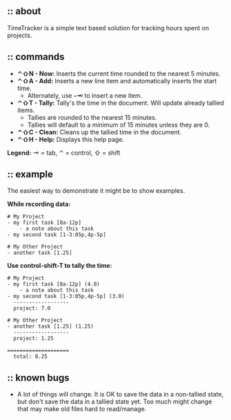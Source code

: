 ## :: about

TimeTracker is a simple text based solution for tracking hours spent on projects. 

## :: commands

- **⌃⇧N - Now:** Inserts the current time rounded to the nearest 5 minutes.
- **⌃⇧A - Add:** Inserts a new line item and automatically inserts the start time.
	- Alternately, use **-⇥** to insert a new item.
- **⌃⇧T - Tally:** Tally's the time in the document. Will update already tallied items.
	- Tallies are rounded to the nearest 15 minutes.
	- Tallies will default to a minimum of 15 minutes unless they are 0.
- **⌃⇧C - Clean:** Cleans up the tallied time in the document.
- **⌃⇧H - Help:** Displays this help page.

**Legend:** ⇥ = tab, ⌃ = control, ⇧ = shift 

## :: example

The easiest way to demonstrate it might be to show examples.

**While recording data:**

	# My Project
	- my first task [8a-12p] 
	    - a note about this task
	- my second task [1-3:05p,4p-5p]

	# My Other Project
	- another task [1.25]

**Use control-shift-T to tally the time:**

	# My Project
	- my first task [8a-12p] (4.0)
	    - a note about this task
	- my second task [1-3:05p,4p-5p] (3.0)
	  ------------------
	  project: 7.0
 
	# My Other Project
	- another task [1.25] (1.25)
	  ------------------
	  project: 1.25
 
	====================
	  total: 8.25

## :: known bugs

- A lot of things will change. It is OK to save the data in a non-tallied state, but don't save the data in a tallied state yet. Too much might change that may make old files hard to read/manage.